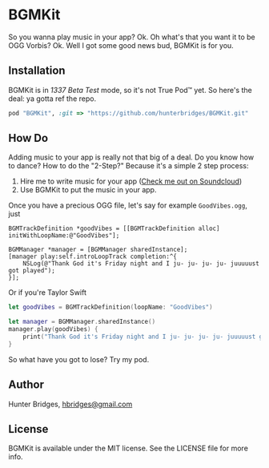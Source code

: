 # BGMKit

So you wanna play music in your app? Ok. Oh what's that you want it to be
OGG Vorbis? Ok. Well I got some good news bud, BGMKit is for you.

## Installation

BGMKit is in _1337 Beta Test_ mode, so it's not True Pod™ yet. So here's the
deal: ya gotta ref the repo.

```ruby
pod "BGMKit", :git => "https://github.com/hunterbridges/BGMKit.git"
```

## How Do

Adding music to your app is really not that big of a deal. Do you know how to
dance? How to do the "2-Step?" Because it's a simple 2 step process:

1. Hire me to write music for your app ([Check me out on Soundcloud](https://soundcloud.com/hunty))
2. Use BGMKit to put the music in your app.

Once you have a precious OGG file, let's say for example `GoodVibes.ogg`, just

```objc
BGMTrackDefinition *goodVibes = [[BGMTrackDefinition alloc] initWithLoopName:@"GoodVibes"];

BGMManager *manager = [BGMManager sharedInstance];
[manager play:self.introLoopTrack completion:^{
    NSLog(@"Thank God it's Friday night and I ju- ju- ju- ju- juuuuust got played");
}];
```

Or if you're Taylor Swift

```swift
let goodVibes = BGMTrackDefinition(loopName: "GoodVibes")

let manager = BGMManager.sharedInstance()
manager.play(goodVibes) {
    print("Thank God it's Friday night and I ju- ju- ju- ju- juuuuust got played")
}
```

So what have you got to lose? Try my pod.

## Author

Hunter Bridges, hbridges@gmail.com

## License

BGMKit is available under the MIT license. See the LICENSE file for more info.
